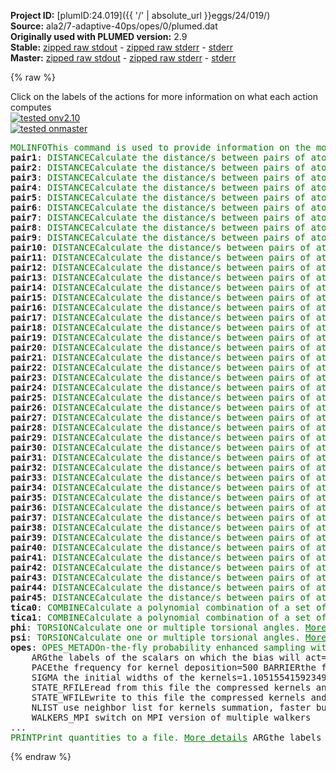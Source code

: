 **Project ID:** [plumID:24.019]({{ '/' | absolute_url }}eggs/24/019/)  
**Source:** ala2/7-adaptive-40ps/opes/0/plumed.dat  
**Originally used with PLUMED version:** 2.9  
**Stable:** [zipped raw stdout](plumed.dat.plumed.stdout.txt.zip) - [zipped raw stderr](plumed.dat.plumed.stderr.txt.zip) - [stderr](plumed.dat.plumed.stderr)  
**Master:** [zipped raw stdout](plumed.dat.plumed_master.stdout.txt.zip) - [zipped raw stderr](plumed.dat.plumed_master.stderr.txt.zip) - [stderr](plumed.dat.plumed_master.stderr)  

{% raw %}
<div class="plumedpreheader">
<div class="headerInfo" id="value_details_data/ala2/7-adaptive-40ps/opes/0/plumed.dat"> Click on the labels of the actions for more information on what each action computes </div>
<div class="containerBadge">
<div class="headerBadge"><a href="plumed.dat.plumed.stderr"><img src="https://img.shields.io/badge/v2.10-passing-green.svg" alt="tested onv2.10" /></a></div>
<div class="headerBadge"><a href="plumed.dat.plumed_master.stderr"><img src="https://img.shields.io/badge/master-passing-green.svg" alt="tested onmaster" /></a></div>
</div>
</div>
<pre class="plumedlisting">
<span class="plumedtooltip" style="color:green">MOLINFO<span class="right">This command is used to provide information on the molecules that are present in your system. <a href="https://www.plumed.org/doc-master/user-doc/html/MOLINFO" style="color:green">More details</a><i></i></span></span> <span class="plumedtooltip">STRUCTURE<span class="right">a file in pdb format containing a reference structure<i></i></span></span>=input.pdb
<span style="display:none;" id="data/ala2/7-adaptive-40ps/opes/0/plumed.dat">The MOLINFO action with label <b></b> calculates something</span><b name="data/ala2/7-adaptive-40ps/opes/0/plumed.datpair1" onclick='showPath("data/ala2/7-adaptive-40ps/opes/0/plumed.dat","data/ala2/7-adaptive-40ps/opes/0/plumed.datpair1","data/ala2/7-adaptive-40ps/opes/0/plumed.datpair1","brown")'>pair1</b>: <span class="plumedtooltip" style="color:green">DISTANCE<span class="right">Calculate the distance/s between pairs of atoms. <a href="https://www.plumed.org/doc-master/user-doc/html/DISTANCE" style="color:green">More details</a><i></i></span></span> <span class="plumedtooltip">ATOMS<span class="right">the pair of atom that we are calculating the distance between<i></i></span></span>=1,5
<span style="display:none;" id="data/ala2/7-adaptive-40ps/opes/0/plumed.datpair1">The DISTANCE action with label <b>pair1</b> calculates the following quantities:<table  align="center" frame="void" width="95%" cellpadding="5%"><tr><td width="5%"><b> Quantity </b>  </td><td><b> Description </b> </td></tr><tr><td width="5%">pair1.value</td><td>the DISTANCE between this pair of atoms</td></tr></table></span><b name="data/ala2/7-adaptive-40ps/opes/0/plumed.datpair2" onclick='showPath("data/ala2/7-adaptive-40ps/opes/0/plumed.dat","data/ala2/7-adaptive-40ps/opes/0/plumed.datpair2","data/ala2/7-adaptive-40ps/opes/0/plumed.datpair2","brown")'>pair2</b>: <span class="plumedtooltip" style="color:green">DISTANCE<span class="right">Calculate the distance/s between pairs of atoms. <a href="https://www.plumed.org/doc-master/user-doc/html/DISTANCE" style="color:green">More details</a><i></i></span></span> <span class="plumedtooltip">ATOMS<span class="right">the pair of atom that we are calculating the distance between<i></i></span></span>=1,6
<span style="display:none;" id="data/ala2/7-adaptive-40ps/opes/0/plumed.datpair2">The DISTANCE action with label <b>pair2</b> calculates the following quantities:<table  align="center" frame="void" width="95%" cellpadding="5%"><tr><td width="5%"><b> Quantity </b>  </td><td><b> Description </b> </td></tr><tr><td width="5%">pair2.value</td><td>the DISTANCE between this pair of atoms</td></tr></table></span><b name="data/ala2/7-adaptive-40ps/opes/0/plumed.datpair3" onclick='showPath("data/ala2/7-adaptive-40ps/opes/0/plumed.dat","data/ala2/7-adaptive-40ps/opes/0/plumed.datpair3","data/ala2/7-adaptive-40ps/opes/0/plumed.datpair3","brown")'>pair3</b>: <span class="plumedtooltip" style="color:green">DISTANCE<span class="right">Calculate the distance/s between pairs of atoms. <a href="https://www.plumed.org/doc-master/user-doc/html/DISTANCE" style="color:green">More details</a><i></i></span></span> <span class="plumedtooltip">ATOMS<span class="right">the pair of atom that we are calculating the distance between<i></i></span></span>=1,7
<span style="display:none;" id="data/ala2/7-adaptive-40ps/opes/0/plumed.datpair3">The DISTANCE action with label <b>pair3</b> calculates the following quantities:<table  align="center" frame="void" width="95%" cellpadding="5%"><tr><td width="5%"><b> Quantity </b>  </td><td><b> Description </b> </td></tr><tr><td width="5%">pair3.value</td><td>the DISTANCE between this pair of atoms</td></tr></table></span><b name="data/ala2/7-adaptive-40ps/opes/0/plumed.datpair4" onclick='showPath("data/ala2/7-adaptive-40ps/opes/0/plumed.dat","data/ala2/7-adaptive-40ps/opes/0/plumed.datpair4","data/ala2/7-adaptive-40ps/opes/0/plumed.datpair4","brown")'>pair4</b>: <span class="plumedtooltip" style="color:green">DISTANCE<span class="right">Calculate the distance/s between pairs of atoms. <a href="https://www.plumed.org/doc-master/user-doc/html/DISTANCE" style="color:green">More details</a><i></i></span></span> <span class="plumedtooltip">ATOMS<span class="right">the pair of atom that we are calculating the distance between<i></i></span></span>=1,9
<span style="display:none;" id="data/ala2/7-adaptive-40ps/opes/0/plumed.datpair4">The DISTANCE action with label <b>pair4</b> calculates the following quantities:<table  align="center" frame="void" width="95%" cellpadding="5%"><tr><td width="5%"><b> Quantity </b>  </td><td><b> Description </b> </td></tr><tr><td width="5%">pair4.value</td><td>the DISTANCE between this pair of atoms</td></tr></table></span><b name="data/ala2/7-adaptive-40ps/opes/0/plumed.datpair5" onclick='showPath("data/ala2/7-adaptive-40ps/opes/0/plumed.dat","data/ala2/7-adaptive-40ps/opes/0/plumed.datpair5","data/ala2/7-adaptive-40ps/opes/0/plumed.datpair5","brown")'>pair5</b>: <span class="plumedtooltip" style="color:green">DISTANCE<span class="right">Calculate the distance/s between pairs of atoms. <a href="https://www.plumed.org/doc-master/user-doc/html/DISTANCE" style="color:green">More details</a><i></i></span></span> <span class="plumedtooltip">ATOMS<span class="right">the pair of atom that we are calculating the distance between<i></i></span></span>=1,11
<span style="display:none;" id="data/ala2/7-adaptive-40ps/opes/0/plumed.datpair5">The DISTANCE action with label <b>pair5</b> calculates the following quantities:<table  align="center" frame="void" width="95%" cellpadding="5%"><tr><td width="5%"><b> Quantity </b>  </td><td><b> Description </b> </td></tr><tr><td width="5%">pair5.value</td><td>the DISTANCE between this pair of atoms</td></tr></table></span><b name="data/ala2/7-adaptive-40ps/opes/0/plumed.datpair6" onclick='showPath("data/ala2/7-adaptive-40ps/opes/0/plumed.dat","data/ala2/7-adaptive-40ps/opes/0/plumed.datpair6","data/ala2/7-adaptive-40ps/opes/0/plumed.datpair6","brown")'>pair6</b>: <span class="plumedtooltip" style="color:green">DISTANCE<span class="right">Calculate the distance/s between pairs of atoms. <a href="https://www.plumed.org/doc-master/user-doc/html/DISTANCE" style="color:green">More details</a><i></i></span></span> <span class="plumedtooltip">ATOMS<span class="right">the pair of atom that we are calculating the distance between<i></i></span></span>=1,15
<span style="display:none;" id="data/ala2/7-adaptive-40ps/opes/0/plumed.datpair6">The DISTANCE action with label <b>pair6</b> calculates the following quantities:<table  align="center" frame="void" width="95%" cellpadding="5%"><tr><td width="5%"><b> Quantity </b>  </td><td><b> Description </b> </td></tr><tr><td width="5%">pair6.value</td><td>the DISTANCE between this pair of atoms</td></tr></table></span><b name="data/ala2/7-adaptive-40ps/opes/0/plumed.datpair7" onclick='showPath("data/ala2/7-adaptive-40ps/opes/0/plumed.dat","data/ala2/7-adaptive-40ps/opes/0/plumed.datpair7","data/ala2/7-adaptive-40ps/opes/0/plumed.datpair7","brown")'>pair7</b>: <span class="plumedtooltip" style="color:green">DISTANCE<span class="right">Calculate the distance/s between pairs of atoms. <a href="https://www.plumed.org/doc-master/user-doc/html/DISTANCE" style="color:green">More details</a><i></i></span></span> <span class="plumedtooltip">ATOMS<span class="right">the pair of atom that we are calculating the distance between<i></i></span></span>=1,16
<span style="display:none;" id="data/ala2/7-adaptive-40ps/opes/0/plumed.datpair7">The DISTANCE action with label <b>pair7</b> calculates the following quantities:<table  align="center" frame="void" width="95%" cellpadding="5%"><tr><td width="5%"><b> Quantity </b>  </td><td><b> Description </b> </td></tr><tr><td width="5%">pair7.value</td><td>the DISTANCE between this pair of atoms</td></tr></table></span><b name="data/ala2/7-adaptive-40ps/opes/0/plumed.datpair8" onclick='showPath("data/ala2/7-adaptive-40ps/opes/0/plumed.dat","data/ala2/7-adaptive-40ps/opes/0/plumed.datpair8","data/ala2/7-adaptive-40ps/opes/0/plumed.datpair8","brown")'>pair8</b>: <span class="plumedtooltip" style="color:green">DISTANCE<span class="right">Calculate the distance/s between pairs of atoms. <a href="https://www.plumed.org/doc-master/user-doc/html/DISTANCE" style="color:green">More details</a><i></i></span></span> <span class="plumedtooltip">ATOMS<span class="right">the pair of atom that we are calculating the distance between<i></i></span></span>=1,17
<span style="display:none;" id="data/ala2/7-adaptive-40ps/opes/0/plumed.datpair8">The DISTANCE action with label <b>pair8</b> calculates the following quantities:<table  align="center" frame="void" width="95%" cellpadding="5%"><tr><td width="5%"><b> Quantity </b>  </td><td><b> Description </b> </td></tr><tr><td width="5%">pair8.value</td><td>the DISTANCE between this pair of atoms</td></tr></table></span><b name="data/ala2/7-adaptive-40ps/opes/0/plumed.datpair9" onclick='showPath("data/ala2/7-adaptive-40ps/opes/0/plumed.dat","data/ala2/7-adaptive-40ps/opes/0/plumed.datpair9","data/ala2/7-adaptive-40ps/opes/0/plumed.datpair9","brown")'>pair9</b>: <span class="plumedtooltip" style="color:green">DISTANCE<span class="right">Calculate the distance/s between pairs of atoms. <a href="https://www.plumed.org/doc-master/user-doc/html/DISTANCE" style="color:green">More details</a><i></i></span></span> <span class="plumedtooltip">ATOMS<span class="right">the pair of atom that we are calculating the distance between<i></i></span></span>=1,19
<span style="display:none;" id="data/ala2/7-adaptive-40ps/opes/0/plumed.datpair9">The DISTANCE action with label <b>pair9</b> calculates the following quantities:<table  align="center" frame="void" width="95%" cellpadding="5%"><tr><td width="5%"><b> Quantity </b>  </td><td><b> Description </b> </td></tr><tr><td width="5%">pair9.value</td><td>the DISTANCE between this pair of atoms</td></tr></table></span><b name="data/ala2/7-adaptive-40ps/opes/0/plumed.datpair10" onclick='showPath("data/ala2/7-adaptive-40ps/opes/0/plumed.dat","data/ala2/7-adaptive-40ps/opes/0/plumed.datpair10","data/ala2/7-adaptive-40ps/opes/0/plumed.datpair10","brown")'>pair10</b>: <span class="plumedtooltip" style="color:green">DISTANCE<span class="right">Calculate the distance/s between pairs of atoms. <a href="https://www.plumed.org/doc-master/user-doc/html/DISTANCE" style="color:green">More details</a><i></i></span></span> <span class="plumedtooltip">ATOMS<span class="right">the pair of atom that we are calculating the distance between<i></i></span></span>=5,6
<span style="display:none;" id="data/ala2/7-adaptive-40ps/opes/0/plumed.datpair10">The DISTANCE action with label <b>pair10</b> calculates the following quantities:<table  align="center" frame="void" width="95%" cellpadding="5%"><tr><td width="5%"><b> Quantity </b>  </td><td><b> Description </b> </td></tr><tr><td width="5%">pair10.value</td><td>the DISTANCE between this pair of atoms</td></tr></table></span><b name="data/ala2/7-adaptive-40ps/opes/0/plumed.datpair11" onclick='showPath("data/ala2/7-adaptive-40ps/opes/0/plumed.dat","data/ala2/7-adaptive-40ps/opes/0/plumed.datpair11","data/ala2/7-adaptive-40ps/opes/0/plumed.datpair11","brown")'>pair11</b>: <span class="plumedtooltip" style="color:green">DISTANCE<span class="right">Calculate the distance/s between pairs of atoms. <a href="https://www.plumed.org/doc-master/user-doc/html/DISTANCE" style="color:green">More details</a><i></i></span></span> <span class="plumedtooltip">ATOMS<span class="right">the pair of atom that we are calculating the distance between<i></i></span></span>=5,7
<span style="display:none;" id="data/ala2/7-adaptive-40ps/opes/0/plumed.datpair11">The DISTANCE action with label <b>pair11</b> calculates the following quantities:<table  align="center" frame="void" width="95%" cellpadding="5%"><tr><td width="5%"><b> Quantity </b>  </td><td><b> Description </b> </td></tr><tr><td width="5%">pair11.value</td><td>the DISTANCE between this pair of atoms</td></tr></table></span><b name="data/ala2/7-adaptive-40ps/opes/0/plumed.datpair12" onclick='showPath("data/ala2/7-adaptive-40ps/opes/0/plumed.dat","data/ala2/7-adaptive-40ps/opes/0/plumed.datpair12","data/ala2/7-adaptive-40ps/opes/0/plumed.datpair12","brown")'>pair12</b>: <span class="plumedtooltip" style="color:green">DISTANCE<span class="right">Calculate the distance/s between pairs of atoms. <a href="https://www.plumed.org/doc-master/user-doc/html/DISTANCE" style="color:green">More details</a><i></i></span></span> <span class="plumedtooltip">ATOMS<span class="right">the pair of atom that we are calculating the distance between<i></i></span></span>=5,9
<span style="display:none;" id="data/ala2/7-adaptive-40ps/opes/0/plumed.datpair12">The DISTANCE action with label <b>pair12</b> calculates the following quantities:<table  align="center" frame="void" width="95%" cellpadding="5%"><tr><td width="5%"><b> Quantity </b>  </td><td><b> Description </b> </td></tr><tr><td width="5%">pair12.value</td><td>the DISTANCE between this pair of atoms</td></tr></table></span><b name="data/ala2/7-adaptive-40ps/opes/0/plumed.datpair13" onclick='showPath("data/ala2/7-adaptive-40ps/opes/0/plumed.dat","data/ala2/7-adaptive-40ps/opes/0/plumed.datpair13","data/ala2/7-adaptive-40ps/opes/0/plumed.datpair13","brown")'>pair13</b>: <span class="plumedtooltip" style="color:green">DISTANCE<span class="right">Calculate the distance/s between pairs of atoms. <a href="https://www.plumed.org/doc-master/user-doc/html/DISTANCE" style="color:green">More details</a><i></i></span></span> <span class="plumedtooltip">ATOMS<span class="right">the pair of atom that we are calculating the distance between<i></i></span></span>=5,11
<span style="display:none;" id="data/ala2/7-adaptive-40ps/opes/0/plumed.datpair13">The DISTANCE action with label <b>pair13</b> calculates the following quantities:<table  align="center" frame="void" width="95%" cellpadding="5%"><tr><td width="5%"><b> Quantity </b>  </td><td><b> Description </b> </td></tr><tr><td width="5%">pair13.value</td><td>the DISTANCE between this pair of atoms</td></tr></table></span><b name="data/ala2/7-adaptive-40ps/opes/0/plumed.datpair14" onclick='showPath("data/ala2/7-adaptive-40ps/opes/0/plumed.dat","data/ala2/7-adaptive-40ps/opes/0/plumed.datpair14","data/ala2/7-adaptive-40ps/opes/0/plumed.datpair14","brown")'>pair14</b>: <span class="plumedtooltip" style="color:green">DISTANCE<span class="right">Calculate the distance/s between pairs of atoms. <a href="https://www.plumed.org/doc-master/user-doc/html/DISTANCE" style="color:green">More details</a><i></i></span></span> <span class="plumedtooltip">ATOMS<span class="right">the pair of atom that we are calculating the distance between<i></i></span></span>=5,15
<span style="display:none;" id="data/ala2/7-adaptive-40ps/opes/0/plumed.datpair14">The DISTANCE action with label <b>pair14</b> calculates the following quantities:<table  align="center" frame="void" width="95%" cellpadding="5%"><tr><td width="5%"><b> Quantity </b>  </td><td><b> Description </b> </td></tr><tr><td width="5%">pair14.value</td><td>the DISTANCE between this pair of atoms</td></tr></table></span><b name="data/ala2/7-adaptive-40ps/opes/0/plumed.datpair15" onclick='showPath("data/ala2/7-adaptive-40ps/opes/0/plumed.dat","data/ala2/7-adaptive-40ps/opes/0/plumed.datpair15","data/ala2/7-adaptive-40ps/opes/0/plumed.datpair15","brown")'>pair15</b>: <span class="plumedtooltip" style="color:green">DISTANCE<span class="right">Calculate the distance/s between pairs of atoms. <a href="https://www.plumed.org/doc-master/user-doc/html/DISTANCE" style="color:green">More details</a><i></i></span></span> <span class="plumedtooltip">ATOMS<span class="right">the pair of atom that we are calculating the distance between<i></i></span></span>=5,16
<span style="display:none;" id="data/ala2/7-adaptive-40ps/opes/0/plumed.datpair15">The DISTANCE action with label <b>pair15</b> calculates the following quantities:<table  align="center" frame="void" width="95%" cellpadding="5%"><tr><td width="5%"><b> Quantity </b>  </td><td><b> Description </b> </td></tr><tr><td width="5%">pair15.value</td><td>the DISTANCE between this pair of atoms</td></tr></table></span><b name="data/ala2/7-adaptive-40ps/opes/0/plumed.datpair16" onclick='showPath("data/ala2/7-adaptive-40ps/opes/0/plumed.dat","data/ala2/7-adaptive-40ps/opes/0/plumed.datpair16","data/ala2/7-adaptive-40ps/opes/0/plumed.datpair16","brown")'>pair16</b>: <span class="plumedtooltip" style="color:green">DISTANCE<span class="right">Calculate the distance/s between pairs of atoms. <a href="https://www.plumed.org/doc-master/user-doc/html/DISTANCE" style="color:green">More details</a><i></i></span></span> <span class="plumedtooltip">ATOMS<span class="right">the pair of atom that we are calculating the distance between<i></i></span></span>=5,17
<span style="display:none;" id="data/ala2/7-adaptive-40ps/opes/0/plumed.datpair16">The DISTANCE action with label <b>pair16</b> calculates the following quantities:<table  align="center" frame="void" width="95%" cellpadding="5%"><tr><td width="5%"><b> Quantity </b>  </td><td><b> Description </b> </td></tr><tr><td width="5%">pair16.value</td><td>the DISTANCE between this pair of atoms</td></tr></table></span><b name="data/ala2/7-adaptive-40ps/opes/0/plumed.datpair17" onclick='showPath("data/ala2/7-adaptive-40ps/opes/0/plumed.dat","data/ala2/7-adaptive-40ps/opes/0/plumed.datpair17","data/ala2/7-adaptive-40ps/opes/0/plumed.datpair17","brown")'>pair17</b>: <span class="plumedtooltip" style="color:green">DISTANCE<span class="right">Calculate the distance/s between pairs of atoms. <a href="https://www.plumed.org/doc-master/user-doc/html/DISTANCE" style="color:green">More details</a><i></i></span></span> <span class="plumedtooltip">ATOMS<span class="right">the pair of atom that we are calculating the distance between<i></i></span></span>=5,19
<span style="display:none;" id="data/ala2/7-adaptive-40ps/opes/0/plumed.datpair17">The DISTANCE action with label <b>pair17</b> calculates the following quantities:<table  align="center" frame="void" width="95%" cellpadding="5%"><tr><td width="5%"><b> Quantity </b>  </td><td><b> Description </b> </td></tr><tr><td width="5%">pair17.value</td><td>the DISTANCE between this pair of atoms</td></tr></table></span><b name="data/ala2/7-adaptive-40ps/opes/0/plumed.datpair18" onclick='showPath("data/ala2/7-adaptive-40ps/opes/0/plumed.dat","data/ala2/7-adaptive-40ps/opes/0/plumed.datpair18","data/ala2/7-adaptive-40ps/opes/0/plumed.datpair18","brown")'>pair18</b>: <span class="plumedtooltip" style="color:green">DISTANCE<span class="right">Calculate the distance/s between pairs of atoms. <a href="https://www.plumed.org/doc-master/user-doc/html/DISTANCE" style="color:green">More details</a><i></i></span></span> <span class="plumedtooltip">ATOMS<span class="right">the pair of atom that we are calculating the distance between<i></i></span></span>=6,7
<span style="display:none;" id="data/ala2/7-adaptive-40ps/opes/0/plumed.datpair18">The DISTANCE action with label <b>pair18</b> calculates the following quantities:<table  align="center" frame="void" width="95%" cellpadding="5%"><tr><td width="5%"><b> Quantity </b>  </td><td><b> Description </b> </td></tr><tr><td width="5%">pair18.value</td><td>the DISTANCE between this pair of atoms</td></tr></table></span><b name="data/ala2/7-adaptive-40ps/opes/0/plumed.datpair19" onclick='showPath("data/ala2/7-adaptive-40ps/opes/0/plumed.dat","data/ala2/7-adaptive-40ps/opes/0/plumed.datpair19","data/ala2/7-adaptive-40ps/opes/0/plumed.datpair19","brown")'>pair19</b>: <span class="plumedtooltip" style="color:green">DISTANCE<span class="right">Calculate the distance/s between pairs of atoms. <a href="https://www.plumed.org/doc-master/user-doc/html/DISTANCE" style="color:green">More details</a><i></i></span></span> <span class="plumedtooltip">ATOMS<span class="right">the pair of atom that we are calculating the distance between<i></i></span></span>=6,9
<span style="display:none;" id="data/ala2/7-adaptive-40ps/opes/0/plumed.datpair19">The DISTANCE action with label <b>pair19</b> calculates the following quantities:<table  align="center" frame="void" width="95%" cellpadding="5%"><tr><td width="5%"><b> Quantity </b>  </td><td><b> Description </b> </td></tr><tr><td width="5%">pair19.value</td><td>the DISTANCE between this pair of atoms</td></tr></table></span><b name="data/ala2/7-adaptive-40ps/opes/0/plumed.datpair20" onclick='showPath("data/ala2/7-adaptive-40ps/opes/0/plumed.dat","data/ala2/7-adaptive-40ps/opes/0/plumed.datpair20","data/ala2/7-adaptive-40ps/opes/0/plumed.datpair20","brown")'>pair20</b>: <span class="plumedtooltip" style="color:green">DISTANCE<span class="right">Calculate the distance/s between pairs of atoms. <a href="https://www.plumed.org/doc-master/user-doc/html/DISTANCE" style="color:green">More details</a><i></i></span></span> <span class="plumedtooltip">ATOMS<span class="right">the pair of atom that we are calculating the distance between<i></i></span></span>=6,11
<span style="display:none;" id="data/ala2/7-adaptive-40ps/opes/0/plumed.datpair20">The DISTANCE action with label <b>pair20</b> calculates the following quantities:<table  align="center" frame="void" width="95%" cellpadding="5%"><tr><td width="5%"><b> Quantity </b>  </td><td><b> Description </b> </td></tr><tr><td width="5%">pair20.value</td><td>the DISTANCE between this pair of atoms</td></tr></table></span><b name="data/ala2/7-adaptive-40ps/opes/0/plumed.datpair21" onclick='showPath("data/ala2/7-adaptive-40ps/opes/0/plumed.dat","data/ala2/7-adaptive-40ps/opes/0/plumed.datpair21","data/ala2/7-adaptive-40ps/opes/0/plumed.datpair21","brown")'>pair21</b>: <span class="plumedtooltip" style="color:green">DISTANCE<span class="right">Calculate the distance/s between pairs of atoms. <a href="https://www.plumed.org/doc-master/user-doc/html/DISTANCE" style="color:green">More details</a><i></i></span></span> <span class="plumedtooltip">ATOMS<span class="right">the pair of atom that we are calculating the distance between<i></i></span></span>=6,15
<span style="display:none;" id="data/ala2/7-adaptive-40ps/opes/0/plumed.datpair21">The DISTANCE action with label <b>pair21</b> calculates the following quantities:<table  align="center" frame="void" width="95%" cellpadding="5%"><tr><td width="5%"><b> Quantity </b>  </td><td><b> Description </b> </td></tr><tr><td width="5%">pair21.value</td><td>the DISTANCE between this pair of atoms</td></tr></table></span><b name="data/ala2/7-adaptive-40ps/opes/0/plumed.datpair22" onclick='showPath("data/ala2/7-adaptive-40ps/opes/0/plumed.dat","data/ala2/7-adaptive-40ps/opes/0/plumed.datpair22","data/ala2/7-adaptive-40ps/opes/0/plumed.datpair22","brown")'>pair22</b>: <span class="plumedtooltip" style="color:green">DISTANCE<span class="right">Calculate the distance/s between pairs of atoms. <a href="https://www.plumed.org/doc-master/user-doc/html/DISTANCE" style="color:green">More details</a><i></i></span></span> <span class="plumedtooltip">ATOMS<span class="right">the pair of atom that we are calculating the distance between<i></i></span></span>=6,16
<span style="display:none;" id="data/ala2/7-adaptive-40ps/opes/0/plumed.datpair22">The DISTANCE action with label <b>pair22</b> calculates the following quantities:<table  align="center" frame="void" width="95%" cellpadding="5%"><tr><td width="5%"><b> Quantity </b>  </td><td><b> Description </b> </td></tr><tr><td width="5%">pair22.value</td><td>the DISTANCE between this pair of atoms</td></tr></table></span><b name="data/ala2/7-adaptive-40ps/opes/0/plumed.datpair23" onclick='showPath("data/ala2/7-adaptive-40ps/opes/0/plumed.dat","data/ala2/7-adaptive-40ps/opes/0/plumed.datpair23","data/ala2/7-adaptive-40ps/opes/0/plumed.datpair23","brown")'>pair23</b>: <span class="plumedtooltip" style="color:green">DISTANCE<span class="right">Calculate the distance/s between pairs of atoms. <a href="https://www.plumed.org/doc-master/user-doc/html/DISTANCE" style="color:green">More details</a><i></i></span></span> <span class="plumedtooltip">ATOMS<span class="right">the pair of atom that we are calculating the distance between<i></i></span></span>=6,17
<span style="display:none;" id="data/ala2/7-adaptive-40ps/opes/0/plumed.datpair23">The DISTANCE action with label <b>pair23</b> calculates the following quantities:<table  align="center" frame="void" width="95%" cellpadding="5%"><tr><td width="5%"><b> Quantity </b>  </td><td><b> Description </b> </td></tr><tr><td width="5%">pair23.value</td><td>the DISTANCE between this pair of atoms</td></tr></table></span><b name="data/ala2/7-adaptive-40ps/opes/0/plumed.datpair24" onclick='showPath("data/ala2/7-adaptive-40ps/opes/0/plumed.dat","data/ala2/7-adaptive-40ps/opes/0/plumed.datpair24","data/ala2/7-adaptive-40ps/opes/0/plumed.datpair24","brown")'>pair24</b>: <span class="plumedtooltip" style="color:green">DISTANCE<span class="right">Calculate the distance/s between pairs of atoms. <a href="https://www.plumed.org/doc-master/user-doc/html/DISTANCE" style="color:green">More details</a><i></i></span></span> <span class="plumedtooltip">ATOMS<span class="right">the pair of atom that we are calculating the distance between<i></i></span></span>=6,19
<span style="display:none;" id="data/ala2/7-adaptive-40ps/opes/0/plumed.datpair24">The DISTANCE action with label <b>pair24</b> calculates the following quantities:<table  align="center" frame="void" width="95%" cellpadding="5%"><tr><td width="5%"><b> Quantity </b>  </td><td><b> Description </b> </td></tr><tr><td width="5%">pair24.value</td><td>the DISTANCE between this pair of atoms</td></tr></table></span><b name="data/ala2/7-adaptive-40ps/opes/0/plumed.datpair25" onclick='showPath("data/ala2/7-adaptive-40ps/opes/0/plumed.dat","data/ala2/7-adaptive-40ps/opes/0/plumed.datpair25","data/ala2/7-adaptive-40ps/opes/0/plumed.datpair25","brown")'>pair25</b>: <span class="plumedtooltip" style="color:green">DISTANCE<span class="right">Calculate the distance/s between pairs of atoms. <a href="https://www.plumed.org/doc-master/user-doc/html/DISTANCE" style="color:green">More details</a><i></i></span></span> <span class="plumedtooltip">ATOMS<span class="right">the pair of atom that we are calculating the distance between<i></i></span></span>=7,9
<span style="display:none;" id="data/ala2/7-adaptive-40ps/opes/0/plumed.datpair25">The DISTANCE action with label <b>pair25</b> calculates the following quantities:<table  align="center" frame="void" width="95%" cellpadding="5%"><tr><td width="5%"><b> Quantity </b>  </td><td><b> Description </b> </td></tr><tr><td width="5%">pair25.value</td><td>the DISTANCE between this pair of atoms</td></tr></table></span><b name="data/ala2/7-adaptive-40ps/opes/0/plumed.datpair26" onclick='showPath("data/ala2/7-adaptive-40ps/opes/0/plumed.dat","data/ala2/7-adaptive-40ps/opes/0/plumed.datpair26","data/ala2/7-adaptive-40ps/opes/0/plumed.datpair26","brown")'>pair26</b>: <span class="plumedtooltip" style="color:green">DISTANCE<span class="right">Calculate the distance/s between pairs of atoms. <a href="https://www.plumed.org/doc-master/user-doc/html/DISTANCE" style="color:green">More details</a><i></i></span></span> <span class="plumedtooltip">ATOMS<span class="right">the pair of atom that we are calculating the distance between<i></i></span></span>=7,11
<span style="display:none;" id="data/ala2/7-adaptive-40ps/opes/0/plumed.datpair26">The DISTANCE action with label <b>pair26</b> calculates the following quantities:<table  align="center" frame="void" width="95%" cellpadding="5%"><tr><td width="5%"><b> Quantity </b>  </td><td><b> Description </b> </td></tr><tr><td width="5%">pair26.value</td><td>the DISTANCE between this pair of atoms</td></tr></table></span><b name="data/ala2/7-adaptive-40ps/opes/0/plumed.datpair27" onclick='showPath("data/ala2/7-adaptive-40ps/opes/0/plumed.dat","data/ala2/7-adaptive-40ps/opes/0/plumed.datpair27","data/ala2/7-adaptive-40ps/opes/0/plumed.datpair27","brown")'>pair27</b>: <span class="plumedtooltip" style="color:green">DISTANCE<span class="right">Calculate the distance/s between pairs of atoms. <a href="https://www.plumed.org/doc-master/user-doc/html/DISTANCE" style="color:green">More details</a><i></i></span></span> <span class="plumedtooltip">ATOMS<span class="right">the pair of atom that we are calculating the distance between<i></i></span></span>=7,15
<span style="display:none;" id="data/ala2/7-adaptive-40ps/opes/0/plumed.datpair27">The DISTANCE action with label <b>pair27</b> calculates the following quantities:<table  align="center" frame="void" width="95%" cellpadding="5%"><tr><td width="5%"><b> Quantity </b>  </td><td><b> Description </b> </td></tr><tr><td width="5%">pair27.value</td><td>the DISTANCE between this pair of atoms</td></tr></table></span><b name="data/ala2/7-adaptive-40ps/opes/0/plumed.datpair28" onclick='showPath("data/ala2/7-adaptive-40ps/opes/0/plumed.dat","data/ala2/7-adaptive-40ps/opes/0/plumed.datpair28","data/ala2/7-adaptive-40ps/opes/0/plumed.datpair28","brown")'>pair28</b>: <span class="plumedtooltip" style="color:green">DISTANCE<span class="right">Calculate the distance/s between pairs of atoms. <a href="https://www.plumed.org/doc-master/user-doc/html/DISTANCE" style="color:green">More details</a><i></i></span></span> <span class="plumedtooltip">ATOMS<span class="right">the pair of atom that we are calculating the distance between<i></i></span></span>=7,16
<span style="display:none;" id="data/ala2/7-adaptive-40ps/opes/0/plumed.datpair28">The DISTANCE action with label <b>pair28</b> calculates the following quantities:<table  align="center" frame="void" width="95%" cellpadding="5%"><tr><td width="5%"><b> Quantity </b>  </td><td><b> Description </b> </td></tr><tr><td width="5%">pair28.value</td><td>the DISTANCE between this pair of atoms</td></tr></table></span><b name="data/ala2/7-adaptive-40ps/opes/0/plumed.datpair29" onclick='showPath("data/ala2/7-adaptive-40ps/opes/0/plumed.dat","data/ala2/7-adaptive-40ps/opes/0/plumed.datpair29","data/ala2/7-adaptive-40ps/opes/0/plumed.datpair29","brown")'>pair29</b>: <span class="plumedtooltip" style="color:green">DISTANCE<span class="right">Calculate the distance/s between pairs of atoms. <a href="https://www.plumed.org/doc-master/user-doc/html/DISTANCE" style="color:green">More details</a><i></i></span></span> <span class="plumedtooltip">ATOMS<span class="right">the pair of atom that we are calculating the distance between<i></i></span></span>=7,17
<span style="display:none;" id="data/ala2/7-adaptive-40ps/opes/0/plumed.datpair29">The DISTANCE action with label <b>pair29</b> calculates the following quantities:<table  align="center" frame="void" width="95%" cellpadding="5%"><tr><td width="5%"><b> Quantity </b>  </td><td><b> Description </b> </td></tr><tr><td width="5%">pair29.value</td><td>the DISTANCE between this pair of atoms</td></tr></table></span><b name="data/ala2/7-adaptive-40ps/opes/0/plumed.datpair30" onclick='showPath("data/ala2/7-adaptive-40ps/opes/0/plumed.dat","data/ala2/7-adaptive-40ps/opes/0/plumed.datpair30","data/ala2/7-adaptive-40ps/opes/0/plumed.datpair30","brown")'>pair30</b>: <span class="plumedtooltip" style="color:green">DISTANCE<span class="right">Calculate the distance/s between pairs of atoms. <a href="https://www.plumed.org/doc-master/user-doc/html/DISTANCE" style="color:green">More details</a><i></i></span></span> <span class="plumedtooltip">ATOMS<span class="right">the pair of atom that we are calculating the distance between<i></i></span></span>=7,19
<span style="display:none;" id="data/ala2/7-adaptive-40ps/opes/0/plumed.datpair30">The DISTANCE action with label <b>pair30</b> calculates the following quantities:<table  align="center" frame="void" width="95%" cellpadding="5%"><tr><td width="5%"><b> Quantity </b>  </td><td><b> Description </b> </td></tr><tr><td width="5%">pair30.value</td><td>the DISTANCE between this pair of atoms</td></tr></table></span><b name="data/ala2/7-adaptive-40ps/opes/0/plumed.datpair31" onclick='showPath("data/ala2/7-adaptive-40ps/opes/0/plumed.dat","data/ala2/7-adaptive-40ps/opes/0/plumed.datpair31","data/ala2/7-adaptive-40ps/opes/0/plumed.datpair31","brown")'>pair31</b>: <span class="plumedtooltip" style="color:green">DISTANCE<span class="right">Calculate the distance/s between pairs of atoms. <a href="https://www.plumed.org/doc-master/user-doc/html/DISTANCE" style="color:green">More details</a><i></i></span></span> <span class="plumedtooltip">ATOMS<span class="right">the pair of atom that we are calculating the distance between<i></i></span></span>=9,11
<span style="display:none;" id="data/ala2/7-adaptive-40ps/opes/0/plumed.datpair31">The DISTANCE action with label <b>pair31</b> calculates the following quantities:<table  align="center" frame="void" width="95%" cellpadding="5%"><tr><td width="5%"><b> Quantity </b>  </td><td><b> Description </b> </td></tr><tr><td width="5%">pair31.value</td><td>the DISTANCE between this pair of atoms</td></tr></table></span><b name="data/ala2/7-adaptive-40ps/opes/0/plumed.datpair32" onclick='showPath("data/ala2/7-adaptive-40ps/opes/0/plumed.dat","data/ala2/7-adaptive-40ps/opes/0/plumed.datpair32","data/ala2/7-adaptive-40ps/opes/0/plumed.datpair32","brown")'>pair32</b>: <span class="plumedtooltip" style="color:green">DISTANCE<span class="right">Calculate the distance/s between pairs of atoms. <a href="https://www.plumed.org/doc-master/user-doc/html/DISTANCE" style="color:green">More details</a><i></i></span></span> <span class="plumedtooltip">ATOMS<span class="right">the pair of atom that we are calculating the distance between<i></i></span></span>=9,15
<span style="display:none;" id="data/ala2/7-adaptive-40ps/opes/0/plumed.datpair32">The DISTANCE action with label <b>pair32</b> calculates the following quantities:<table  align="center" frame="void" width="95%" cellpadding="5%"><tr><td width="5%"><b> Quantity </b>  </td><td><b> Description </b> </td></tr><tr><td width="5%">pair32.value</td><td>the DISTANCE between this pair of atoms</td></tr></table></span><b name="data/ala2/7-adaptive-40ps/opes/0/plumed.datpair33" onclick='showPath("data/ala2/7-adaptive-40ps/opes/0/plumed.dat","data/ala2/7-adaptive-40ps/opes/0/plumed.datpair33","data/ala2/7-adaptive-40ps/opes/0/plumed.datpair33","brown")'>pair33</b>: <span class="plumedtooltip" style="color:green">DISTANCE<span class="right">Calculate the distance/s between pairs of atoms. <a href="https://www.plumed.org/doc-master/user-doc/html/DISTANCE" style="color:green">More details</a><i></i></span></span> <span class="plumedtooltip">ATOMS<span class="right">the pair of atom that we are calculating the distance between<i></i></span></span>=9,16
<span style="display:none;" id="data/ala2/7-adaptive-40ps/opes/0/plumed.datpair33">The DISTANCE action with label <b>pair33</b> calculates the following quantities:<table  align="center" frame="void" width="95%" cellpadding="5%"><tr><td width="5%"><b> Quantity </b>  </td><td><b> Description </b> </td></tr><tr><td width="5%">pair33.value</td><td>the DISTANCE between this pair of atoms</td></tr></table></span><b name="data/ala2/7-adaptive-40ps/opes/0/plumed.datpair34" onclick='showPath("data/ala2/7-adaptive-40ps/opes/0/plumed.dat","data/ala2/7-adaptive-40ps/opes/0/plumed.datpair34","data/ala2/7-adaptive-40ps/opes/0/plumed.datpair34","brown")'>pair34</b>: <span class="plumedtooltip" style="color:green">DISTANCE<span class="right">Calculate the distance/s between pairs of atoms. <a href="https://www.plumed.org/doc-master/user-doc/html/DISTANCE" style="color:green">More details</a><i></i></span></span> <span class="plumedtooltip">ATOMS<span class="right">the pair of atom that we are calculating the distance between<i></i></span></span>=9,17
<span style="display:none;" id="data/ala2/7-adaptive-40ps/opes/0/plumed.datpair34">The DISTANCE action with label <b>pair34</b> calculates the following quantities:<table  align="center" frame="void" width="95%" cellpadding="5%"><tr><td width="5%"><b> Quantity </b>  </td><td><b> Description </b> </td></tr><tr><td width="5%">pair34.value</td><td>the DISTANCE between this pair of atoms</td></tr></table></span><b name="data/ala2/7-adaptive-40ps/opes/0/plumed.datpair35" onclick='showPath("data/ala2/7-adaptive-40ps/opes/0/plumed.dat","data/ala2/7-adaptive-40ps/opes/0/plumed.datpair35","data/ala2/7-adaptive-40ps/opes/0/plumed.datpair35","brown")'>pair35</b>: <span class="plumedtooltip" style="color:green">DISTANCE<span class="right">Calculate the distance/s between pairs of atoms. <a href="https://www.plumed.org/doc-master/user-doc/html/DISTANCE" style="color:green">More details</a><i></i></span></span> <span class="plumedtooltip">ATOMS<span class="right">the pair of atom that we are calculating the distance between<i></i></span></span>=9,19
<span style="display:none;" id="data/ala2/7-adaptive-40ps/opes/0/plumed.datpair35">The DISTANCE action with label <b>pair35</b> calculates the following quantities:<table  align="center" frame="void" width="95%" cellpadding="5%"><tr><td width="5%"><b> Quantity </b>  </td><td><b> Description </b> </td></tr><tr><td width="5%">pair35.value</td><td>the DISTANCE between this pair of atoms</td></tr></table></span><b name="data/ala2/7-adaptive-40ps/opes/0/plumed.datpair36" onclick='showPath("data/ala2/7-adaptive-40ps/opes/0/plumed.dat","data/ala2/7-adaptive-40ps/opes/0/plumed.datpair36","data/ala2/7-adaptive-40ps/opes/0/plumed.datpair36","brown")'>pair36</b>: <span class="plumedtooltip" style="color:green">DISTANCE<span class="right">Calculate the distance/s between pairs of atoms. <a href="https://www.plumed.org/doc-master/user-doc/html/DISTANCE" style="color:green">More details</a><i></i></span></span> <span class="plumedtooltip">ATOMS<span class="right">the pair of atom that we are calculating the distance between<i></i></span></span>=11,15
<span style="display:none;" id="data/ala2/7-adaptive-40ps/opes/0/plumed.datpair36">The DISTANCE action with label <b>pair36</b> calculates the following quantities:<table  align="center" frame="void" width="95%" cellpadding="5%"><tr><td width="5%"><b> Quantity </b>  </td><td><b> Description </b> </td></tr><tr><td width="5%">pair36.value</td><td>the DISTANCE between this pair of atoms</td></tr></table></span><b name="data/ala2/7-adaptive-40ps/opes/0/plumed.datpair37" onclick='showPath("data/ala2/7-adaptive-40ps/opes/0/plumed.dat","data/ala2/7-adaptive-40ps/opes/0/plumed.datpair37","data/ala2/7-adaptive-40ps/opes/0/plumed.datpair37","brown")'>pair37</b>: <span class="plumedtooltip" style="color:green">DISTANCE<span class="right">Calculate the distance/s between pairs of atoms. <a href="https://www.plumed.org/doc-master/user-doc/html/DISTANCE" style="color:green">More details</a><i></i></span></span> <span class="plumedtooltip">ATOMS<span class="right">the pair of atom that we are calculating the distance between<i></i></span></span>=11,16
<span style="display:none;" id="data/ala2/7-adaptive-40ps/opes/0/plumed.datpair37">The DISTANCE action with label <b>pair37</b> calculates the following quantities:<table  align="center" frame="void" width="95%" cellpadding="5%"><tr><td width="5%"><b> Quantity </b>  </td><td><b> Description </b> </td></tr><tr><td width="5%">pair37.value</td><td>the DISTANCE between this pair of atoms</td></tr></table></span><b name="data/ala2/7-adaptive-40ps/opes/0/plumed.datpair38" onclick='showPath("data/ala2/7-adaptive-40ps/opes/0/plumed.dat","data/ala2/7-adaptive-40ps/opes/0/plumed.datpair38","data/ala2/7-adaptive-40ps/opes/0/plumed.datpair38","brown")'>pair38</b>: <span class="plumedtooltip" style="color:green">DISTANCE<span class="right">Calculate the distance/s between pairs of atoms. <a href="https://www.plumed.org/doc-master/user-doc/html/DISTANCE" style="color:green">More details</a><i></i></span></span> <span class="plumedtooltip">ATOMS<span class="right">the pair of atom that we are calculating the distance between<i></i></span></span>=11,17
<span style="display:none;" id="data/ala2/7-adaptive-40ps/opes/0/plumed.datpair38">The DISTANCE action with label <b>pair38</b> calculates the following quantities:<table  align="center" frame="void" width="95%" cellpadding="5%"><tr><td width="5%"><b> Quantity </b>  </td><td><b> Description </b> </td></tr><tr><td width="5%">pair38.value</td><td>the DISTANCE between this pair of atoms</td></tr></table></span><b name="data/ala2/7-adaptive-40ps/opes/0/plumed.datpair39" onclick='showPath("data/ala2/7-adaptive-40ps/opes/0/plumed.dat","data/ala2/7-adaptive-40ps/opes/0/plumed.datpair39","data/ala2/7-adaptive-40ps/opes/0/plumed.datpair39","brown")'>pair39</b>: <span class="plumedtooltip" style="color:green">DISTANCE<span class="right">Calculate the distance/s between pairs of atoms. <a href="https://www.plumed.org/doc-master/user-doc/html/DISTANCE" style="color:green">More details</a><i></i></span></span> <span class="plumedtooltip">ATOMS<span class="right">the pair of atom that we are calculating the distance between<i></i></span></span>=11,19
<span style="display:none;" id="data/ala2/7-adaptive-40ps/opes/0/plumed.datpair39">The DISTANCE action with label <b>pair39</b> calculates the following quantities:<table  align="center" frame="void" width="95%" cellpadding="5%"><tr><td width="5%"><b> Quantity </b>  </td><td><b> Description </b> </td></tr><tr><td width="5%">pair39.value</td><td>the DISTANCE between this pair of atoms</td></tr></table></span><b name="data/ala2/7-adaptive-40ps/opes/0/plumed.datpair40" onclick='showPath("data/ala2/7-adaptive-40ps/opes/0/plumed.dat","data/ala2/7-adaptive-40ps/opes/0/plumed.datpair40","data/ala2/7-adaptive-40ps/opes/0/plumed.datpair40","brown")'>pair40</b>: <span class="plumedtooltip" style="color:green">DISTANCE<span class="right">Calculate the distance/s between pairs of atoms. <a href="https://www.plumed.org/doc-master/user-doc/html/DISTANCE" style="color:green">More details</a><i></i></span></span> <span class="plumedtooltip">ATOMS<span class="right">the pair of atom that we are calculating the distance between<i></i></span></span>=15,16
<span style="display:none;" id="data/ala2/7-adaptive-40ps/opes/0/plumed.datpair40">The DISTANCE action with label <b>pair40</b> calculates the following quantities:<table  align="center" frame="void" width="95%" cellpadding="5%"><tr><td width="5%"><b> Quantity </b>  </td><td><b> Description </b> </td></tr><tr><td width="5%">pair40.value</td><td>the DISTANCE between this pair of atoms</td></tr></table></span><b name="data/ala2/7-adaptive-40ps/opes/0/plumed.datpair41" onclick='showPath("data/ala2/7-adaptive-40ps/opes/0/plumed.dat","data/ala2/7-adaptive-40ps/opes/0/plumed.datpair41","data/ala2/7-adaptive-40ps/opes/0/plumed.datpair41","brown")'>pair41</b>: <span class="plumedtooltip" style="color:green">DISTANCE<span class="right">Calculate the distance/s between pairs of atoms. <a href="https://www.plumed.org/doc-master/user-doc/html/DISTANCE" style="color:green">More details</a><i></i></span></span> <span class="plumedtooltip">ATOMS<span class="right">the pair of atom that we are calculating the distance between<i></i></span></span>=15,17
<span style="display:none;" id="data/ala2/7-adaptive-40ps/opes/0/plumed.datpair41">The DISTANCE action with label <b>pair41</b> calculates the following quantities:<table  align="center" frame="void" width="95%" cellpadding="5%"><tr><td width="5%"><b> Quantity </b>  </td><td><b> Description </b> </td></tr><tr><td width="5%">pair41.value</td><td>the DISTANCE between this pair of atoms</td></tr></table></span><b name="data/ala2/7-adaptive-40ps/opes/0/plumed.datpair42" onclick='showPath("data/ala2/7-adaptive-40ps/opes/0/plumed.dat","data/ala2/7-adaptive-40ps/opes/0/plumed.datpair42","data/ala2/7-adaptive-40ps/opes/0/plumed.datpair42","brown")'>pair42</b>: <span class="plumedtooltip" style="color:green">DISTANCE<span class="right">Calculate the distance/s between pairs of atoms. <a href="https://www.plumed.org/doc-master/user-doc/html/DISTANCE" style="color:green">More details</a><i></i></span></span> <span class="plumedtooltip">ATOMS<span class="right">the pair of atom that we are calculating the distance between<i></i></span></span>=15,19
<span style="display:none;" id="data/ala2/7-adaptive-40ps/opes/0/plumed.datpair42">The DISTANCE action with label <b>pair42</b> calculates the following quantities:<table  align="center" frame="void" width="95%" cellpadding="5%"><tr><td width="5%"><b> Quantity </b>  </td><td><b> Description </b> </td></tr><tr><td width="5%">pair42.value</td><td>the DISTANCE between this pair of atoms</td></tr></table></span><b name="data/ala2/7-adaptive-40ps/opes/0/plumed.datpair43" onclick='showPath("data/ala2/7-adaptive-40ps/opes/0/plumed.dat","data/ala2/7-adaptive-40ps/opes/0/plumed.datpair43","data/ala2/7-adaptive-40ps/opes/0/plumed.datpair43","brown")'>pair43</b>: <span class="plumedtooltip" style="color:green">DISTANCE<span class="right">Calculate the distance/s between pairs of atoms. <a href="https://www.plumed.org/doc-master/user-doc/html/DISTANCE" style="color:green">More details</a><i></i></span></span> <span class="plumedtooltip">ATOMS<span class="right">the pair of atom that we are calculating the distance between<i></i></span></span>=16,17
<span style="display:none;" id="data/ala2/7-adaptive-40ps/opes/0/plumed.datpair43">The DISTANCE action with label <b>pair43</b> calculates the following quantities:<table  align="center" frame="void" width="95%" cellpadding="5%"><tr><td width="5%"><b> Quantity </b>  </td><td><b> Description </b> </td></tr><tr><td width="5%">pair43.value</td><td>the DISTANCE between this pair of atoms</td></tr></table></span><b name="data/ala2/7-adaptive-40ps/opes/0/plumed.datpair44" onclick='showPath("data/ala2/7-adaptive-40ps/opes/0/plumed.dat","data/ala2/7-adaptive-40ps/opes/0/plumed.datpair44","data/ala2/7-adaptive-40ps/opes/0/plumed.datpair44","brown")'>pair44</b>: <span class="plumedtooltip" style="color:green">DISTANCE<span class="right">Calculate the distance/s between pairs of atoms. <a href="https://www.plumed.org/doc-master/user-doc/html/DISTANCE" style="color:green">More details</a><i></i></span></span> <span class="plumedtooltip">ATOMS<span class="right">the pair of atom that we are calculating the distance between<i></i></span></span>=16,19
<span style="display:none;" id="data/ala2/7-adaptive-40ps/opes/0/plumed.datpair44">The DISTANCE action with label <b>pair44</b> calculates the following quantities:<table  align="center" frame="void" width="95%" cellpadding="5%"><tr><td width="5%"><b> Quantity </b>  </td><td><b> Description </b> </td></tr><tr><td width="5%">pair44.value</td><td>the DISTANCE between this pair of atoms</td></tr></table></span><b name="data/ala2/7-adaptive-40ps/opes/0/plumed.datpair45" onclick='showPath("data/ala2/7-adaptive-40ps/opes/0/plumed.dat","data/ala2/7-adaptive-40ps/opes/0/plumed.datpair45","data/ala2/7-adaptive-40ps/opes/0/plumed.datpair45","brown")'>pair45</b>: <span class="plumedtooltip" style="color:green">DISTANCE<span class="right">Calculate the distance/s between pairs of atoms. <a href="https://www.plumed.org/doc-master/user-doc/html/DISTANCE" style="color:green">More details</a><i></i></span></span> <span class="plumedtooltip">ATOMS<span class="right">the pair of atom that we are calculating the distance between<i></i></span></span>=17,19
<span style="display:none;" id="data/ala2/7-adaptive-40ps/opes/0/plumed.datpair45">The DISTANCE action with label <b>pair45</b> calculates the following quantities:<table  align="center" frame="void" width="95%" cellpadding="5%"><tr><td width="5%"><b> Quantity </b>  </td><td><b> Description </b> </td></tr><tr><td width="5%">pair45.value</td><td>the DISTANCE between this pair of atoms</td></tr></table></span><b name="data/ala2/7-adaptive-40ps/opes/0/plumed.dattica0" onclick='showPath("data/ala2/7-adaptive-40ps/opes/0/plumed.dat","data/ala2/7-adaptive-40ps/opes/0/plumed.dattica0","data/ala2/7-adaptive-40ps/opes/0/plumed.dattica0","brown")'>tica0</b>: <span class="plumedtooltip" style="color:green">COMBINE<span class="right">Calculate a polynomial combination of a set of other variables. <a href="https://www.plumed.org/doc-master/user-doc/html/COMBINE" style="color:green">More details</a><i></i></span></span> <span class="plumedtooltip">ARG<span class="right">the values input to this function<i></i></span></span>=<b name="data/ala2/7-adaptive-40ps/opes/0/plumed.datpair1">pair1</b>,<b name="data/ala2/7-adaptive-40ps/opes/0/plumed.datpair2">pair2</b>,<b name="data/ala2/7-adaptive-40ps/opes/0/plumed.datpair3">pair3</b>,<b name="data/ala2/7-adaptive-40ps/opes/0/plumed.datpair4">pair4</b>,<b name="data/ala2/7-adaptive-40ps/opes/0/plumed.datpair5">pair5</b>,<b name="data/ala2/7-adaptive-40ps/opes/0/plumed.datpair6">pair6</b>,<b name="data/ala2/7-adaptive-40ps/opes/0/plumed.datpair7">pair7</b>,<b name="data/ala2/7-adaptive-40ps/opes/0/plumed.datpair8">pair8</b>,<b name="data/ala2/7-adaptive-40ps/opes/0/plumed.datpair9">pair9</b>,<b name="data/ala2/7-adaptive-40ps/opes/0/plumed.datpair10">pair10</b>,<b name="data/ala2/7-adaptive-40ps/opes/0/plumed.datpair11">pair11</b>,<b name="data/ala2/7-adaptive-40ps/opes/0/plumed.datpair12">pair12</b>,<b name="data/ala2/7-adaptive-40ps/opes/0/plumed.datpair13">pair13</b>,<b name="data/ala2/7-adaptive-40ps/opes/0/plumed.datpair14">pair14</b>,<b name="data/ala2/7-adaptive-40ps/opes/0/plumed.datpair15">pair15</b>,<b name="data/ala2/7-adaptive-40ps/opes/0/plumed.datpair16">pair16</b>,<b name="data/ala2/7-adaptive-40ps/opes/0/plumed.datpair17">pair17</b>,<b name="data/ala2/7-adaptive-40ps/opes/0/plumed.datpair18">pair18</b>,<b name="data/ala2/7-adaptive-40ps/opes/0/plumed.datpair19">pair19</b>,<b name="data/ala2/7-adaptive-40ps/opes/0/plumed.datpair20">pair20</b>,<b name="data/ala2/7-adaptive-40ps/opes/0/plumed.datpair21">pair21</b>,<b name="data/ala2/7-adaptive-40ps/opes/0/plumed.datpair22">pair22</b>,<b name="data/ala2/7-adaptive-40ps/opes/0/plumed.datpair23">pair23</b>,<b name="data/ala2/7-adaptive-40ps/opes/0/plumed.datpair24">pair24</b>,<b name="data/ala2/7-adaptive-40ps/opes/0/plumed.datpair25">pair25</b>,<b name="data/ala2/7-adaptive-40ps/opes/0/plumed.datpair26">pair26</b>,<b name="data/ala2/7-adaptive-40ps/opes/0/plumed.datpair27">pair27</b>,<b name="data/ala2/7-adaptive-40ps/opes/0/plumed.datpair28">pair28</b>,<b name="data/ala2/7-adaptive-40ps/opes/0/plumed.datpair29">pair29</b>,<b name="data/ala2/7-adaptive-40ps/opes/0/plumed.datpair30">pair30</b>,<b name="data/ala2/7-adaptive-40ps/opes/0/plumed.datpair31">pair31</b>,<b name="data/ala2/7-adaptive-40ps/opes/0/plumed.datpair32">pair32</b>,<b name="data/ala2/7-adaptive-40ps/opes/0/plumed.datpair33">pair33</b>,<b name="data/ala2/7-adaptive-40ps/opes/0/plumed.datpair34">pair34</b>,<b name="data/ala2/7-adaptive-40ps/opes/0/plumed.datpair35">pair35</b>,<b name="data/ala2/7-adaptive-40ps/opes/0/plumed.datpair36">pair36</b>,<b name="data/ala2/7-adaptive-40ps/opes/0/plumed.datpair37">pair37</b>,<b name="data/ala2/7-adaptive-40ps/opes/0/plumed.datpair38">pair38</b>,<b name="data/ala2/7-adaptive-40ps/opes/0/plumed.datpair39">pair39</b>,<b name="data/ala2/7-adaptive-40ps/opes/0/plumed.datpair40">pair40</b>,<b name="data/ala2/7-adaptive-40ps/opes/0/plumed.datpair41">pair41</b>,<b name="data/ala2/7-adaptive-40ps/opes/0/plumed.datpair42">pair42</b>,<b name="data/ala2/7-adaptive-40ps/opes/0/plumed.datpair43">pair43</b>,<b name="data/ala2/7-adaptive-40ps/opes/0/plumed.datpair44">pair44</b>,<b name="data/ala2/7-adaptive-40ps/opes/0/plumed.datpair45">pair45</b> <span class="plumedtooltip">COEFFICIENTS<span class="right"> the coefficients of the arguments in your function<i></i></span></span>=-3.8789763558510995,2.5799568987291486,-5.107531852573498,1.2415414990120939,-0.23708900116095505,-7.845534788834517,3.4656825620718976,9.347634343839726,-1.3532086683415752,3.763318523199043,-2.0823713939080086,11.530520802126961,-2.0678238244656515,-0.7579221463696283,5.411602615346323,-11.901329934031464,-8.08475856265373,-1.0597856479085426,21.258345276879325,-16.737381796223453,13.07845062231035,-15.176234679376302,-20.159824811362636,16.227256425528704,-3.156043066076531,0.9922621244223498,-7.891052746447239,7.189024131719262,13.718651229619358,-5.099774445097151,27.350895767206772,0.3443563949303092,-7.6333332439892505,11.21375861282173,2.2317207565390795,1.4829216007143886,-2.675553839703211,-15.460123961200708,7.908376131637188,4.519521227804163,-0.26104911008719256,-6.116003479865864,5.0062610364533,0.1609638369183955,-7.699120056298718 <span class="plumedtooltip">PARAMETERS<span class="right"> the parameters of the arguments in your function<i></i></span></span>=0.14793206,0.23554253,0.23942723,0.37736514,0.46985096,0.45507910,0.47587387,0.54215042,0.65023246,0.12265400,0.13386633,0.24699632,0.35728471,0.32734440,0.36744060,0.41206731,0.52840113,0.22507163,0.28340231,0.40191476,0.34036292,0.38765113,0.40262109,0.50959110,0.14507431,0.24513329,0.24943681,0.29944994,0.34846052,0.47548652,0.15437548,0.15303349,0.24141877,0.24572214,0.38227046,0.25241096,0.32159147,0.33015009,0.45908219,0.12325800,0.13475260,0.24543985,0.22473502,0.27783004,0.14452999 <span class="plumedtooltip">PERIODIC<span class="right">if the output of your function is periodic then you should specify the periodicity of the function<i></i></span></span>=NO
<span style="display:none;" id="data/ala2/7-adaptive-40ps/opes/0/plumed.dattica0">The COMBINE action with label <b>tica0</b> calculates the following quantities:<table  align="center" frame="void" width="95%" cellpadding="5%"><tr><td width="5%"><b> Quantity </b>  </td><td><b> Description </b> </td></tr><tr><td width="5%">tica0.value</td><td>a linear combination</td></tr></table></span><b name="data/ala2/7-adaptive-40ps/opes/0/plumed.dattica1" onclick='showPath("data/ala2/7-adaptive-40ps/opes/0/plumed.dat","data/ala2/7-adaptive-40ps/opes/0/plumed.dattica1","data/ala2/7-adaptive-40ps/opes/0/plumed.dattica1","brown")'>tica1</b>: <span class="plumedtooltip" style="color:green">COMBINE<span class="right">Calculate a polynomial combination of a set of other variables. <a href="https://www.plumed.org/doc-master/user-doc/html/COMBINE" style="color:green">More details</a><i></i></span></span> <span class="plumedtooltip">ARG<span class="right">the values input to this function<i></i></span></span>=<b name="data/ala2/7-adaptive-40ps/opes/0/plumed.datpair1">pair1</b>,<b name="data/ala2/7-adaptive-40ps/opes/0/plumed.datpair2">pair2</b>,<b name="data/ala2/7-adaptive-40ps/opes/0/plumed.datpair3">pair3</b>,<b name="data/ala2/7-adaptive-40ps/opes/0/plumed.datpair4">pair4</b>,<b name="data/ala2/7-adaptive-40ps/opes/0/plumed.datpair5">pair5</b>,<b name="data/ala2/7-adaptive-40ps/opes/0/plumed.datpair6">pair6</b>,<b name="data/ala2/7-adaptive-40ps/opes/0/plumed.datpair7">pair7</b>,<b name="data/ala2/7-adaptive-40ps/opes/0/plumed.datpair8">pair8</b>,<b name="data/ala2/7-adaptive-40ps/opes/0/plumed.datpair9">pair9</b>,<b name="data/ala2/7-adaptive-40ps/opes/0/plumed.datpair10">pair10</b>,<b name="data/ala2/7-adaptive-40ps/opes/0/plumed.datpair11">pair11</b>,<b name="data/ala2/7-adaptive-40ps/opes/0/plumed.datpair12">pair12</b>,<b name="data/ala2/7-adaptive-40ps/opes/0/plumed.datpair13">pair13</b>,<b name="data/ala2/7-adaptive-40ps/opes/0/plumed.datpair14">pair14</b>,<b name="data/ala2/7-adaptive-40ps/opes/0/plumed.datpair15">pair15</b>,<b name="data/ala2/7-adaptive-40ps/opes/0/plumed.datpair16">pair16</b>,<b name="data/ala2/7-adaptive-40ps/opes/0/plumed.datpair17">pair17</b>,<b name="data/ala2/7-adaptive-40ps/opes/0/plumed.datpair18">pair18</b>,<b name="data/ala2/7-adaptive-40ps/opes/0/plumed.datpair19">pair19</b>,<b name="data/ala2/7-adaptive-40ps/opes/0/plumed.datpair20">pair20</b>,<b name="data/ala2/7-adaptive-40ps/opes/0/plumed.datpair21">pair21</b>,<b name="data/ala2/7-adaptive-40ps/opes/0/plumed.datpair22">pair22</b>,<b name="data/ala2/7-adaptive-40ps/opes/0/plumed.datpair23">pair23</b>,<b name="data/ala2/7-adaptive-40ps/opes/0/plumed.datpair24">pair24</b>,<b name="data/ala2/7-adaptive-40ps/opes/0/plumed.datpair25">pair25</b>,<b name="data/ala2/7-adaptive-40ps/opes/0/plumed.datpair26">pair26</b>,<b name="data/ala2/7-adaptive-40ps/opes/0/plumed.datpair27">pair27</b>,<b name="data/ala2/7-adaptive-40ps/opes/0/plumed.datpair28">pair28</b>,<b name="data/ala2/7-adaptive-40ps/opes/0/plumed.datpair29">pair29</b>,<b name="data/ala2/7-adaptive-40ps/opes/0/plumed.datpair30">pair30</b>,<b name="data/ala2/7-adaptive-40ps/opes/0/plumed.datpair31">pair31</b>,<b name="data/ala2/7-adaptive-40ps/opes/0/plumed.datpair32">pair32</b>,<b name="data/ala2/7-adaptive-40ps/opes/0/plumed.datpair33">pair33</b>,<b name="data/ala2/7-adaptive-40ps/opes/0/plumed.datpair34">pair34</b>,<b name="data/ala2/7-adaptive-40ps/opes/0/plumed.datpair35">pair35</b>,<b name="data/ala2/7-adaptive-40ps/opes/0/plumed.datpair36">pair36</b>,<b name="data/ala2/7-adaptive-40ps/opes/0/plumed.datpair37">pair37</b>,<b name="data/ala2/7-adaptive-40ps/opes/0/plumed.datpair38">pair38</b>,<b name="data/ala2/7-adaptive-40ps/opes/0/plumed.datpair39">pair39</b>,<b name="data/ala2/7-adaptive-40ps/opes/0/plumed.datpair40">pair40</b>,<b name="data/ala2/7-adaptive-40ps/opes/0/plumed.datpair41">pair41</b>,<b name="data/ala2/7-adaptive-40ps/opes/0/plumed.datpair42">pair42</b>,<b name="data/ala2/7-adaptive-40ps/opes/0/plumed.datpair43">pair43</b>,<b name="data/ala2/7-adaptive-40ps/opes/0/plumed.datpair44">pair44</b>,<b name="data/ala2/7-adaptive-40ps/opes/0/plumed.datpair45">pair45</b> <span class="plumedtooltip">COEFFICIENTS<span class="right"> the coefficients of the arguments in your function<i></i></span></span>=-1.0284232359442331,-0.11189619173402238,-5.041738294564907,1.7765576154735567,-3.268100290521192,-12.177517916388934,12.904229282608304,0.35442276782186133,-3.44487893762799,-6.440829566605922,7.700725644770633,2.290425263890155,2.4304564372058297,-3.2274523002278115,-19.7269113992782,14.306188155114919,6.946279136241224,1.9001838529944575,-15.349424064315645,4.311139778872364,24.252909954515342,-2.449699602066552,-11.449782346672992,-1.8317058894449605,13.798844007259968,-0.3939082727848911,-16.141031146494964,17.88225212212426,-3.0245513113682296,-7.179762607377906,-8.291730627590727,-3.7367159341939256,-6.474704047403058,9.398595486084506,8.699988730336177,14.439459790028495,-3.5494100566606,-2.691358017375163,-3.9075642682866016,15.689510454389845,-12.547731460317056,-2.6544839358652403,-0.7810877801495375,4.185327319758563,-0.7020828484440822 <span class="plumedtooltip">PARAMETERS<span class="right"> the parameters of the arguments in your function<i></i></span></span>=0.14793206,0.23554253,0.23942723,0.37736514,0.46985096,0.45507910,0.47587387,0.54215042,0.65023246,0.12265400,0.13386633,0.24699632,0.35728471,0.32734440,0.36744060,0.41206731,0.52840113,0.22507163,0.28340231,0.40191476,0.34036292,0.38765113,0.40262109,0.50959110,0.14507431,0.24513329,0.24943681,0.29944994,0.34846052,0.47548652,0.15437548,0.15303349,0.24141877,0.24572214,0.38227046,0.25241096,0.32159147,0.33015009,0.45908219,0.12325800,0.13475260,0.24543985,0.22473502,0.27783004,0.14452999 <span class="plumedtooltip">PERIODIC<span class="right">if the output of your function is periodic then you should specify the periodicity of the function<i></i></span></span>=NO
<span style="display:none;" id="data/ala2/7-adaptive-40ps/opes/0/plumed.dattica1">The COMBINE action with label <b>tica1</b> calculates the following quantities:<table  align="center" frame="void" width="95%" cellpadding="5%"><tr><td width="5%"><b> Quantity </b>  </td><td><b> Description </b> </td></tr><tr><td width="5%">tica1.value</td><td>a linear combination</td></tr></table></span><b name="data/ala2/7-adaptive-40ps/opes/0/plumed.datphi" onclick='showPath("data/ala2/7-adaptive-40ps/opes/0/plumed.dat","data/ala2/7-adaptive-40ps/opes/0/plumed.datphi","data/ala2/7-adaptive-40ps/opes/0/plumed.datphi","brown")'>phi</b>: <span class="plumedtooltip" style="color:green">TORSION<span class="right">Calculate one or multiple torsional angles. <a href="https://www.plumed.org/doc-master/user-doc/html/TORSION" style="color:green">More details</a><i></i></span></span> <span class="plumedtooltip">ATOMS<span class="right">the four atoms involved in the torsional angle<i></i></span></span>=<span class="plumedtooltip">@phi-2<span class="right">the four atoms that are required to calculate the phi dihedral for residue 2. <a href="https://www.plumed.org/doc-master/user-doc/html/MOLINFO">Click here</a> for more information. <i></i></span></span>
<span style="display:none;" id="data/ala2/7-adaptive-40ps/opes/0/plumed.datphi">The TORSION action with label <b>phi</b> calculates the following quantities:<table  align="center" frame="void" width="95%" cellpadding="5%"><tr><td width="5%"><b> Quantity </b>  </td><td><b> Description </b> </td></tr><tr><td width="5%">phi.value</td><td>the TORSION involving these atoms</td></tr></table></span><b name="data/ala2/7-adaptive-40ps/opes/0/plumed.datpsi" onclick='showPath("data/ala2/7-adaptive-40ps/opes/0/plumed.dat","data/ala2/7-adaptive-40ps/opes/0/plumed.datpsi","data/ala2/7-adaptive-40ps/opes/0/plumed.datpsi","brown")'>psi</b>: <span class="plumedtooltip" style="color:green">TORSION<span class="right">Calculate one or multiple torsional angles. <a href="https://www.plumed.org/doc-master/user-doc/html/TORSION" style="color:green">More details</a><i></i></span></span> <span class="plumedtooltip">ATOMS<span class="right">the four atoms involved in the torsional angle<i></i></span></span>=<span class="plumedtooltip">@psi-2<span class="right">the four atoms that are required to calculate the psi dihedral for residue 2. <a href="https://www.plumed.org/doc-master/user-doc/html/MOLINFO">Click here</a> for more information. <i></i></span></span>
<span style="display:none;" id="data/ala2/7-adaptive-40ps/opes/0/plumed.datpsi">The TORSION action with label <b>psi</b> calculates the following quantities:<table  align="center" frame="void" width="95%" cellpadding="5%"><tr><td width="5%"><b> Quantity </b>  </td><td><b> Description </b> </td></tr><tr><td width="5%">psi.value</td><td>the TORSION involving these atoms</td></tr></table></span><b name="data/ala2/7-adaptive-40ps/opes/0/plumed.datopes" onclick='showPath("data/ala2/7-adaptive-40ps/opes/0/plumed.dat","data/ala2/7-adaptive-40ps/opes/0/plumed.datopes","data/ala2/7-adaptive-40ps/opes/0/plumed.datopes","brown")'>opes</b>: <span class="plumedtooltip" style="color:green">OPES_METAD<span class="right">On-the-fly probability enhanced sampling with metadynamics-like target distribution. <a href="https://www.plumed.org/doc-master/user-doc/html/OPES_METAD" style="color:green">More details</a><i></i></span></span> ...
    <span class="plumedtooltip">ARG<span class="right">the labels of the scalars on which the bias will act<i></i></span></span>=<b name="data/ala2/7-adaptive-40ps/opes/0/plumed.dattica0">tica0</b>,<b name="data/ala2/7-adaptive-40ps/opes/0/plumed.dattica1">tica1</b>
    <span class="plumedtooltip">PACE<span class="right">the frequency for kernel deposition<i></i></span></span>=500 <span class="plumedtooltip">BARRIER<span class="right">the free energy barrier to be overcome<i></i></span></span>=20
    <span class="plumedtooltip">SIGMA<span class="right"> the initial widths of the kernels<i></i></span></span>=1.1051554159234913,0.4416132091381086
    <span class="plumedtooltip">STATE_RFILE<span class="right">read from this file the compressed kernels and all the info needed to RESTART the simulation<i></i></span></span>=<b name="data/ala2/7-adaptive-40ps/opes/0/plumed.dat">../STATE</b>
    <span class="plumedtooltip">STATE_WFILE<span class="right">write to this file the compressed kernels and all the info needed to RESTART the simulation<i></i></span></span>=<b name="data/ala2/7-adaptive-40ps/opes/0/plumed.dat">../STATE</b>
    <span class="plumedtooltip">NLIST<span class="right"> use neighbor list for kernels summation, faster but experimental<i></i></span></span>
    <span class="plumedtooltip">WALKERS_MPI<span class="right"> switch on MPI version of multiple walkers<i></i></span></span>
...
<span style="display:none;" id="data/ala2/7-adaptive-40ps/opes/0/plumed.datopes">The OPES_METAD action with label <b>opes</b> calculates the following quantities:<table  align="center" frame="void" width="95%" cellpadding="5%"><tr><td width="5%"><b> Quantity </b>  </td><td><b> Description </b> </td></tr><tr><td width="5%">opes.bias</td><td>the instantaneous value of the bias potential</td></tr><tr><td width="5%">opes.rct</td><td>estimate of c(t)</td></tr><tr><td width="5%">opes.zed</td><td>estimate of Z_n</td></tr><tr><td width="5%">opes.neff</td><td>effective sample size</td></tr><tr><td width="5%">opes.nker</td><td>total number of compressed kernels used to represent the bias</td></tr><tr><td width="5%">opes.nlker</td><td>number of kernels in the neighbor list</td></tr><tr><td width="5%">opes.nlsteps</td><td>number of steps from last neighbor list update</td></tr></table></span><span class="plumedtooltip" style="color:green">PRINT<span class="right">Print quantities to a file. <a href="https://www.plumed.org/doc-master/user-doc/html/PRINT" style="color:green">More details</a><i></i></span></span> <span class="plumedtooltip">ARG<span class="right">the labels of the values that you would like to print to the file<i></i></span></span>=<b name="data/ala2/7-adaptive-40ps/opes/0/plumed.datphi">phi</b>,<b name="data/ala2/7-adaptive-40ps/opes/0/plumed.datpsi">psi</b>,<b name="data/ala2/7-adaptive-40ps/opes/0/plumed.dattica0">tica0</b>,<b name="data/ala2/7-adaptive-40ps/opes/0/plumed.dattica1">tica1</b>,<b name="data/ala2/7-adaptive-40ps/opes/0/plumed.datopes">opes.*</b> <span class="plumedtooltip">STRIDE<span class="right"> the frequency with which the quantities of interest should be output<i></i></span></span>=500 <span class="plumedtooltip">FILE<span class="right">the name of the file on which to output these quantities<i></i></span></span>=COLVAR
</pre>
{% endraw %}
